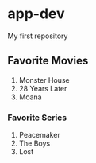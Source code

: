 # app-dev
My first repository 
## Favorite Movies
1. Monster House
2. 28 Years Later
3. Moana
### Favorite Series
1. Peacemaker
2. The Boys
3. Lost

